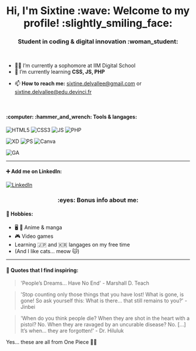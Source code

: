 <h1 align="center">Hi, I'm Sixtine :wave: Welcome to my profile! :slightly_smiling_face:</h1>

<h3 align="center">Student in coding & digital innovation :woman_student:</h3>

<br>

* :woman_technologist: I’m currently a sophomore at IIM Digital School
* :brain: I’m currently learning **CSS, JS, PHP**
<!-- * you can see my current and previous work here (lien)-->
<!-- * Here (lien) you can find my projet de fin de première année (il n'est pas parfait, soyez indulgent :pray:)-->
* 📫 **How to reach me:** sixtine.delvallee@gmail.com or sixtine.delvallee@edu.devinci.fr

<br>

<h4>:computer: 	:hammer_and_wrench: Tools & langages:</h4>

![HTML5](https://img.shields.io/badge/html5-%23E34F26.svg?style=for-the-badge&logo=html5&logoColor=white)
![CSS3](https://img.shields.io/badge/CSS3-1572B6?style=for-the-badge&logo=css3&logoColor=white)
![JS](https://img.shields.io/badge/JavaScript-323330?style=for-the-badge&logo=javascript&logoColor=F7DF1E)
![PHP](https://img.shields.io/badge/PHP-777BB4?style=for-the-badge&logo=php&logoColor=white)

![XD](https://img.shields.io/badge/Adobe%20XD-470137?style=for-the-badge&logo=Adobe%20XD&logoColor=#FF61F6)
![PS](https://img.shields.io/badge/Adobe%20Photoshop-31A8FF?style=for-the-badge&logo=Adobe%20Photoshop&logoColor=black)
![Canva](https://img.shields.io/badge/Canva-%2300C4CC.svg?&style=for-the-badge&logo=Canva&logoColor=white)

![GA](https://img.shields.io/badge/Google%20Analytics-E37400?style=for-the-badge&logo=google%20analytics&logoColor=white)

***

#### :heavy_plus_sign: Add me on LinkedIn:

[![LinkedIn](https://img.shields.io/badge/LinkedIn-0077B5?style=for-the-badge&logo=linkedin&logoColor=white)](https://www.linkedin.com/in/sixtine-delvallee/)



<h3 align="center">:eyes: Bonus info about me:</h3>

#### :sparkling_heart: Hobbies:
* :desktop_computer: :open_book: Anime & manga
* :video_game: Video games
* Learning 🇯🇵 and 🇰🇷 langages on my free time
* (And I like cats... meow :cat:)

<!-- #### :headphones: What I like to listen to: -->

<!--
[![Spotify](https://spotify-github-readme.vercel.app/api/spotify)](https://open.spotify.com/album/7bR908SDBENoC7rqC0k4h4?si=HGUpvysoQi6Sl8CCCdYyqA)
-->

***

#### :thinking: Quotes that I find inspiring:

> 'People’s Dreams... Have No End' - Marshall D. Teach

> 'Stop counting only those things that you have lost! What is gone, is gone! So ask yourself this: What is there... that still remains to you?' - Jinbei

> 'When do you think people die? When they are shot in the heart with a pistol? No. When they are ravaged by an uncurable disease? No. [...] It’s when... they are forgotten!' - Dr. Hiluluk

Yes... these are all from One Piece :pirate_flag:


<!--
**Lawberryy/Lawberryy** is a ✨ _special_ ✨ repository because its `README.md` (this file) appears on your GitHub profile.

Here are some ideas to get you started:

- 🔭 I’m currently working on ...
- 🌱 I’m currently learning ...
- 👯 I’m looking to collaborate on ...
- 🤔 I’m looking for help with ...
- 💬 Ask me about ...
- 📫 How to reach me: ...
- 😄 Pronouns: ...
- ⚡ Fun fact: ...
-->
